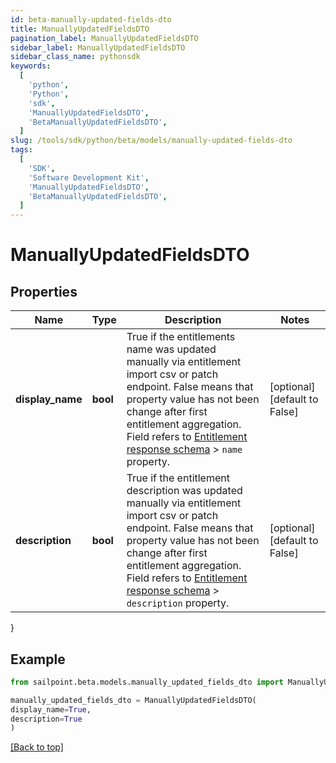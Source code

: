```yaml
---
id: beta-manually-updated-fields-dto
title: ManuallyUpdatedFieldsDTO
pagination_label: ManuallyUpdatedFieldsDTO
sidebar_label: ManuallyUpdatedFieldsDTO
sidebar_class_name: pythonsdk
keywords:
  [
    'python',
    'Python',
    'sdk',
    'ManuallyUpdatedFieldsDTO',
    'BetaManuallyUpdatedFieldsDTO',
  ]
slug: /tools/sdk/python/beta/models/manually-updated-fields-dto
tags:
  [
    'SDK',
    'Software Development Kit',
    'ManuallyUpdatedFieldsDTO',
    'BetaManuallyUpdatedFieldsDTO',
  ]
---
```


# ManuallyUpdatedFieldsDTO

## Properties

| Name | Type | Description | Notes |
| --- | --- | --- | --- |
| **display_name** | **bool** | True if the entitlements name was updated manually via entitlement import csv or patch endpoint. False means that property value has not been change after first entitlement aggregation. Field refers to [Entitlement response schema](https://developer.sailpoint.com/idn/api/beta/get-entitlement) > `name` property. | [optional] [default to False] |
| **description** | **bool** | True if the entitlement description was updated manually via entitlement import csv or patch endpoint. False means that property value has not been change after first entitlement aggregation. Field refers to [Entitlement response schema](https://developer.sailpoint.com/idn/api/beta/get-entitlement) > `description` property. | [optional] [default to False] |

}

## Example

```python
from sailpoint.beta.models.manually_updated_fields_dto import ManuallyUpdatedFieldsDTO

manually_updated_fields_dto = ManuallyUpdatedFieldsDTO(
display_name=True,
description=True
)

```

[[Back to top]](#)
